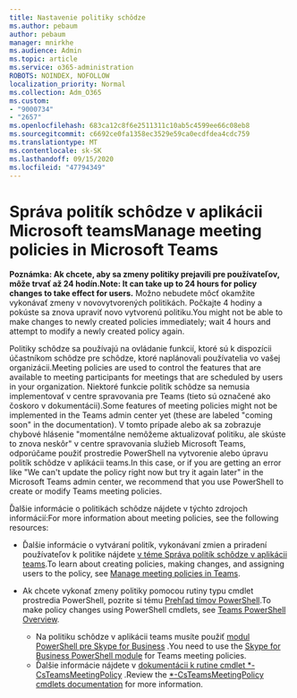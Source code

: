 ```yaml
---
title: Nastavenie politiky schôdze
ms.author: pebaum
author: pebaum
manager: mnirkhe
ms.audience: Admin
ms.topic: article
ms.service: o365-administration
ROBOTS: NOINDEX, NOFOLLOW
localization_priority: Normal
ms.collection: Adm_O365
ms.custom:
- "9000734"
- "2657"
ms.openlocfilehash: 683ca12c8f6e2511311c10ab5c4599ee66c08eb8
ms.sourcegitcommit: c6692ce0fa1358ec3529e59ca0ecdfdea4cdc759
ms.translationtype: MT
ms.contentlocale: sk-SK
ms.lasthandoff: 09/15/2020
ms.locfileid: "47794349"
---
```

# <a name="manage-meeting-policies-in-microsoft-teams"></a><span data-ttu-id="cbaff-102">Správa politík schôdze v aplikácii Microsoft teams</span><span class="sxs-lookup"><span data-stu-id="cbaff-102">Manage meeting policies in Microsoft Teams</span></span>

<span data-ttu-id="cbaff-103">**Poznámka: Ak chcete, aby sa zmeny politiky prejavili pre používateľov, môže trvať až 24 hodín.**</span><span class="sxs-lookup"><span data-stu-id="cbaff-103">**Note: It can take up to 24 hours for policy changes to take effect for users.**</span></span> <span data-ttu-id="cbaff-104">Možno nebudete môcť okamžite vykonávať zmeny v novovytvorených politikách. Počkajte 4 hodiny a pokúste sa znova upraviť novo vytvorenú politiku.</span><span class="sxs-lookup"><span data-stu-id="cbaff-104">You might not be able to make changes to newly created policies immediately; wait 4 hours and attempt to modify a newly created policy again.</span></span>

<span data-ttu-id="cbaff-105">Politiky schôdze sa používajú na ovládanie funkcií, ktoré sú k dispozícii účastníkom schôdze pre schôdze, ktoré naplánovali používatelia vo vašej organizácii.</span><span class="sxs-lookup"><span data-stu-id="cbaff-105">Meeting policies are used to control the features that are available to meeting participants for meetings that are scheduled by users in your organization.</span></span> <span data-ttu-id="cbaff-106">Niektoré funkcie politík schôdze sa nemusia implementovať v centre spravovania pre Teams (tieto sú označené ako čoskoro v dokumentácii).</span><span class="sxs-lookup"><span data-stu-id="cbaff-106">Some features of meeting policies might not be implemented in the Teams admin center yet (these are labeled "coming soon" in the documentation).</span></span> <span data-ttu-id="cbaff-107">V tomto prípade alebo ak sa zobrazuje chybové hlásenie "momentálne nemôžeme aktualizovať politiku, ale skúste to znova neskôr" v centre spravovania služieb Microsoft Teams, odporúčame použiť prostredie PowerShell na vytvorenie alebo úpravu politík schôdze v aplikácii teams.</span><span class="sxs-lookup"><span data-stu-id="cbaff-107">In this case, or if you are getting an error like "We can't update the policy right now but try it again later" in the Microsoft Teams admin center, we recommend that you use PowerShell to create or modify Teams meeting policies.</span></span> 

<span data-ttu-id="cbaff-108">Ďalšie informácie o politikách schôdze nájdete v týchto zdrojoch informácií:</span><span class="sxs-lookup"><span data-stu-id="cbaff-108">For more information about meeting policies, see the following resources:</span></span>

- <span data-ttu-id="cbaff-109">Ďalšie informácie o vytváraní politík, vykonávaní zmien a priradení používateľov k politike nájdete [v téme Správa politík schôdze v aplikácii teams](https://docs.microsoft.com/microsoftteams/meeting-policies-in-teams).</span><span class="sxs-lookup"><span data-stu-id="cbaff-109">To learn about creating policies, making changes, and assigning users to the policy, see [Manage meeting policies in Teams](https://docs.microsoft.com/microsoftteams/meeting-policies-in-teams).</span></span>

- <span data-ttu-id="cbaff-110">Ak chcete vykonať zmeny politiky pomocou rutiny typu cmdlet prostredia PowerShell, pozrite si tému [Prehľad tímov PowerShell](https://docs.microsoft.com/microsoftteams/teams-powershell-overview).</span><span class="sxs-lookup"><span data-stu-id="cbaff-110">To make policy changes using PowerShell cmdlets, see [Teams PowerShell Overview](https://docs.microsoft.com/microsoftteams/teams-powershell-overview).</span></span> 
    - <span data-ttu-id="cbaff-111">Na politiku schôdze v aplikácii teams musíte použiť [modul PowerShell pre Skype for Business](https://www.microsoft.com/download/details.aspx?id=39366) .</span><span class="sxs-lookup"><span data-stu-id="cbaff-111">You need to use the [Skype for Business PowerShell module](https://www.microsoft.com/download/details.aspx?id=39366) for Teams meeting policies.</span></span> 
    - <span data-ttu-id="cbaff-112">Ďalšie informácie nájdete v [dokumentácii k rutine cmdlet \*-CsTeamsMeetingPolicy](https://docs.microsoft.com/search/?search=CsTeamsMeetingPolicy&view=skype-ps) .</span><span class="sxs-lookup"><span data-stu-id="cbaff-112">Review the [\*-CsTeamsMeetingPolicy cmdlets documentation](https://docs.microsoft.com/search/?search=CsTeamsMeetingPolicy&view=skype-ps) for more information.</span></span>

